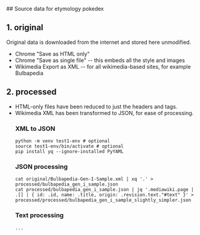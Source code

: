 ## Source data for etymology pokedex

## 1. original

Original data is downloaded from the internet and stored here unmodified.

- Chrome "Save as HTML only"
- Chrome "Save as single file" -- this embeds all the style and images
- Wikimedia Export as XML -- for all wikimedia-based sites, for example Bulbapedia

## 2. processed

- HTML-only files have been reduced to just the headers and <table> tags.
- Wikimedia XML has been transformed to JSON, for ease of processing.

### XML to JSON

    python -m venv test1-env # optional
    source test1-env/bin/activate # optional
    pip install yq --ignore-installed PyYAML

### JSON processing

    cat original/Bulbapedia-Gen-I-Sample.xml | xq '.' > processed/bulbapedia_gen_i_sample.json
    cat processed/bulbapedia_gen_i_sample.json | jq '.mediawiki.page | .[] | { id: .id, name: .title, origin: .revision.text."#text" }' > processed/processed/bulbapedia_gen_i_sample_slightly_simpler.json

### Text processing

    ...

